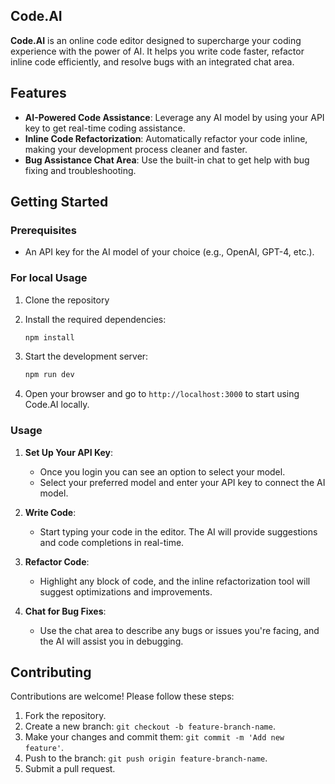 ## Code.AI

**Code.AI** is an online code editor designed to supercharge your coding experience with the power of AI. It helps you write code faster, refactor inline code efficiently, and resolve bugs with an integrated chat area.

## Features

- **AI-Powered Code Assistance**: Leverage any AI model by using your API key to get real-time coding assistance.
- **Inline Code Refactorization**: Automatically refactor your code inline, making your development process cleaner and faster.
- **Bug Assistance Chat Area**: Use the built-in chat to get help with bug fixing and troubleshooting.

## Getting Started

### Prerequisites

- An API key for the AI model of your choice (e.g., OpenAI, GPT-4, etc.).

### For local Usage

1. Clone the repository
2. Install the required dependencies:

   ```bash
   npm install
   ```

3. Start the development server:

   ```bash
   npm run dev
   ```

4. Open your browser and go to `http://localhost:3000` to start using Code.AI locally.

### Usage

1. **Set Up Your API Key**:
   - Once you login you can see an option to select your model.
   - Select your preferred model and enter your API key to connect the AI model.

2. **Write Code**:
   - Start typing your code in the editor. The AI will provide suggestions and code completions in real-time.

3. **Refactor Code**:
   - Highlight any block of code, and the inline refactorization tool will suggest optimizations and improvements.

4. **Chat for Bug Fixes**:
   - Use the chat area to describe any bugs or issues you're facing, and the AI will assist you in debugging.

## Contributing

Contributions are welcome! Please follow these steps:

1. Fork the repository.
2. Create a new branch: `git checkout -b feature-branch-name`.
3. Make your changes and commit them: `git commit -m 'Add new feature'`.
4. Push to the branch: `git push origin feature-branch-name`.
5. Submit a pull request.
